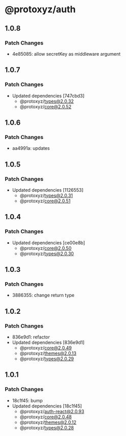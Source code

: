 # @protoxyz/auth

## 1.0.8

### Patch Changes

- 4e85085: allow secretKey as middleware argument

## 1.0.7

### Patch Changes

- Updated dependencies [747cbd3]
  - @protoxyz/types@2.0.32
  - @protoxyz/core@2.0.52

## 1.0.6

### Patch Changes

- aa4991a: updates

## 1.0.5

### Patch Changes

- Updated dependencies [1126553]
  - @protoxyz/types@2.0.31
  - @protoxyz/core@2.0.51

## 1.0.4

### Patch Changes

- Updated dependencies [ce00e8b]
  - @protoxyz/core@2.0.50
  - @protoxyz/types@2.0.30

## 1.0.3

### Patch Changes

- 3886355: change return type

## 1.0.2

### Patch Changes

- 836e9d1: refactor
- Updated dependencies [836e9d1]
  - @protoxyz/core@2.0.49
  - @protoxyz/themes@2.0.13
  - @protoxyz/types@2.0.29

## 1.0.1

### Patch Changes

- 18c1f45: bump
- Updated dependencies [18c1f45]
  - @protoxyz/auth-react@2.0.93
  - @protoxyz/core@2.0.48
  - @protoxyz/themes@2.0.12
  - @protoxyz/types@2.0.28

